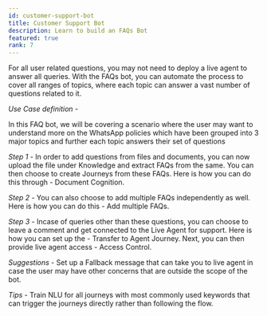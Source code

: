 ```yaml
---
id: customer-support-bot
title: Customer Support Bot
description: Learn to build an FAQs Bot
featured: true
rank: 7
---
```


For all user related questions, you may not need to deploy a live agent to answer all queries. With the FAQs bot, you can automate the process to cover all ranges of topics, where each topic can answer a vast number of questions related to it.


*Use Case definition* - 

In this FAQ bot, we will be covering a scenario where the user may want to understand more on the WhatsApp policies which have been grouped into 3 major topics and further each topic answers their set of questions

*Step 1* - In order to add questions from files and documents, you can now upload the file under Knowledge and extract FAQs from the same. You can then choose to create Journeys from these FAQs.
Here is how you can do this through - Document Cognition.

*Step 2* - You can also choose to add multiple FAQs independently as well.
Here is how you can do this - Add multiple FAQs.

*Step 3* - Incase of queries other than these questions, you can choose to leave a comment and get connected to the Live Agent for support.
Here is how you can set up the - Transfer to Agent Journey.
Next, you can then provide live agent access - Access Control.


*Suggestions* - Set up a Fallback message that can take you to live agent in case the user may have other concerns that are outside the scope of the bot.

*Tips* - Train NLU for all journeys with most commonly used keywords that can trigger the journeys directly rather than following the flow.
